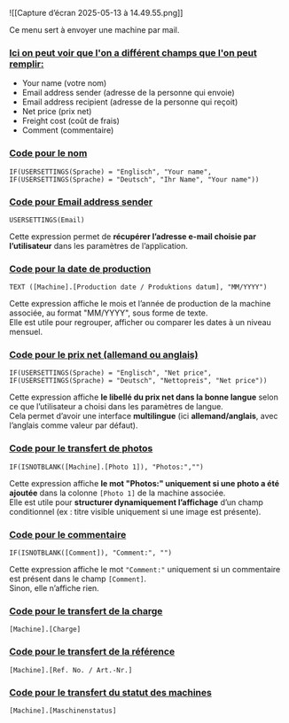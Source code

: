 ![[Capture d’écran 2025-05-13 à 14.49.55.png]]

Ce menu sert à envoyer une machine par mail.
### <u>Ici on peut voir que l'on a différent champs que l'on peut remplir:</u>

- Your name (votre nom)
- Email address sender (adresse de la personne qui envoie)
- Email address recipient (adresse de la personne qui reçoit)
- Net price (prix net)
- Freight cost (coût de frais)
- Comment (commentaire)

### <u>Code pour le nom</u>
~~~
IF(USERSETTINGS(Sprache) = "Englisch", "Your name", 
IF(USERSETTINGS(Sprache) = "Deutsch", "Ihr Name", "Your name"))
~~~
### <u>Code pour Email address sender </u>
~~~
USERSETTINGS(Email)
~~~

Cette expression permet de **récupérer l’adresse e-mail choisie par l’utilisateur** dans les paramètres de l’application.  

### <u>Code pour la date de production</u>

~~~
TEXT ([Machine].[Production date / Produktions datum], "MM/YYYY")
~~~

Cette expression affiche le mois et l’année de production de la machine associée, au format "MM/YYYY", sous forme de texte.  
Elle est utile pour regrouper, afficher ou comparer les dates à un niveau mensuel.
### <u> Code pour le prix net (allemand ou anglais)</u>

~~~
IF(USERSETTINGS(Sprache) = "Englisch", "Net price", 
IF(USERSETTINGS(Sprache) = "Deutsch", "Nettopreis", "Net price"))
~~~

Cette expression affiche **le libellé du prix net dans la bonne langue** selon ce que l’utilisateur a choisi dans les paramètres de langue.  
Cela permet d’avoir une interface **multilingue** (ici **allemand/anglais**, avec l’anglais comme valeur par défaut).
### <u>Code pour le transfert de photos</u>

~~~
IF(ISNOTBLANK([Machine].[Photo 1]), "Photos:","")
~~~

Cette expression affiche **le mot "Photos:" uniquement si une photo a été ajoutée** dans la colonne `[Photo 1]` de la machine associée.  
Elle est utile pour **structurer dynamiquement l’affichage** d’un champ conditionnel (ex : titre visible uniquement si une image est présente).
### <u> Code pour le commentaire </u>

~~~
IF(ISNOTBLANK([Comment]), "Comment:", "")
~~~

Cette expression affiche le mot `"Comment:"` uniquement si un commentaire est présent dans le champ `[Comment]`.  
Sinon, elle n’affiche rien.

### <u>Code pour le transfert de la charge</u>
~~~
[Machine].[Charge]
~~~

### <u>Code pour le transfert de la référence</u>
~~~
[Machine].[Ref. No. / Art.-Nr.]
~~~

### <u>Code pour le transfert du statut des machines</u>
~~~
[Machine].[Maschinenstatus]
~~~
